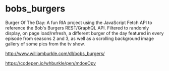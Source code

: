 # bobs_burgers
Burger Of The Day: A fun RIA project using the JavaScript Fetch API to reference the Bob's Burgers REST/GraphQL API. Filtered to randomly display, on page load/refresh, a different burger of the day featured in every episode from seasons 2 and 3, as well as a scrolling background image gallery of some pics from the tv show.

http://www.williamburkle.com/dl/bobs_burgers/

https://codepen.io/whburkle/pen/mdoeOpv
